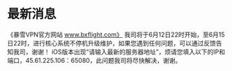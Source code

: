 # 最新消息
《暴雪VPN官方网站 www.bxflight.com》 我司将于6月12日22时开始，至6月15日22时，进行核心系统不停机升级维护，如果您遇到任何问题，可以通过反馈告知我司，谢谢！
iOS版本出现“请输入最新的服务器地址”，烦请您填入以下的IP和端口，45.61.225.106：65080，此问题我司将尽快解决，谢谢。

